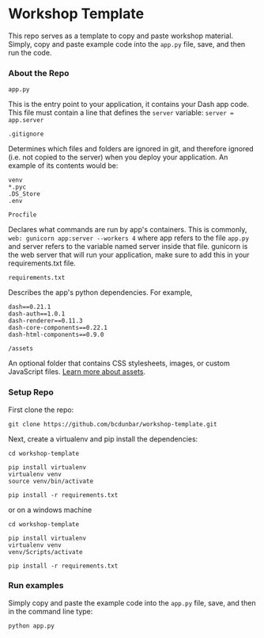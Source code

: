 # Workshop Template

This repo serves as a template to copy and paste workshop material. Simply, copy and paste example code into the `app.py` file, save, and then run the code.

### About the Repo

`app.py`

This is the entry point to your application, it contains your Dash app code.
This file must contain a line that defines the `server` variable:
```server = app.server```


`.gitignore`

Determines which files and folders are ignored in git, and therefore
ignored (i.e. not copied to the server) when you deploy your application.
An example of its contents would be:

```
venv
*.pyc
.DS_Store
.env
```


`Procfile`

Declares what commands are run by app's containers. This is commonly,
```web: gunicorn app:server --workers 4``` where app refers to the file
`app.py` and server refers to the variable named server inside that file.
gunicorn is the web server that will run your application, make sure to
add this in your requirements.txt file.


`requirements.txt`

Describes the app's python dependencies. For example,

```
dash==0.21.1
dash-auth==1.0.1
dash-renderer==0.11.3
dash-core-components==0.22.1
dash-html-components==0.9.0
```

`/assets`

An optional folder that contains CSS stylesheets, images, or
custom JavaScript files. [Learn more about assets](/external-resources).

### Setup Repo

First clone the repo:

```
git clone https://github.com/bcdunbar/workshop-template.git
```

Next, create a virtualenv and pip install the dependencies:

```
cd workshop-template

pip install virtualenv
virtualenv venv
source venv/bin/activate

pip install -r requirements.txt
```

or on a windows machine
```
cd workshop-template

pip install virtualenv
virtualenv venv
venv/Scripts/activate

pip install -r requirements.txt
```

### Run examples

Simply copy and paste the example code into the `app.py` file, save, and then in the command line type:

```
python app.py
```
